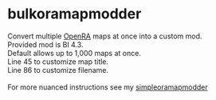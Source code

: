 # bulkoramapmodder
Convert multiple [OpenRA](https://github.com/OpenRA/OpenRA) maps at once into a custom mod.<br/>
Provided mod is BI 4.3.<br/>
Default allows up to 1,000 maps at once.<br/>
Line 45 to customize map title.<br/>
Line 86 to customize filename.<br/>
<br/>
For more nuanced instructions see my [simpleoramapmodder](https://github.com/aigles1/simpleoramapmodder)
